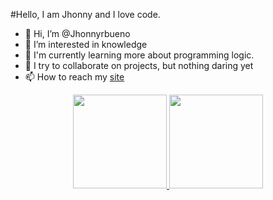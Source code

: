 #Hello, I am Jhonny and I love code.


- 👋 Hi, I’m @Jhonnyrbueno
- 👀 I’m interested in knowledge
- 🌱 I'm currently learning more about programming logic.
- 💞️ I try to collaborate on projects, but nothing daring yet
- 📫 How to reach my <a href="https://jhonnyrbueno.github.io/site/" alt="site" targt="_blank">site</a>

<div align="center">
  <a href="https://github.com/jhonnyrbueno" target="_blank">
  <img height="150em" src="https://github-readme-stats.vercel.app/api?username=jhonnyrbueno&show_icons=true&theme=dracula&include_all_commits=true&count_private=true"/>
  <img height="150em" src="https://github-readme-stats.vercel.app/api/top-langs/?username=jhonnyrbueno&layout=compact&langs_count=7&theme=dracula"/>
</div>

<!--![Snake animation](https://github.com/jhonnyrbueno/jhonnyrbueno/blob/output/github-contribution-grid-snake.svg)-->
